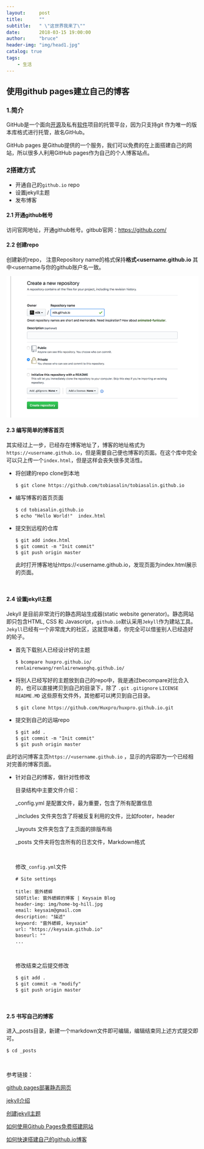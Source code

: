 ```yaml
---
layout:     post
title:      ""
subtitle:   " \"这世界我来了\""
date:       2018-03-15 19:00:00
author:     "bruce"
header-img: "img/head1.jpg"
catalog: true
tags:
    - 生活
---
```


## 使用github pages建立自己的博客
### 1.简介
GitHub是一个面向[开源](https://baike.baidu.com/item/%E5%BC%80%E6%BA%90/20720669)及私有[软件](https://baike.baidu.com/item/%E8%BD%AF%E4%BB%B6/12053)项目的托管平台，因为只支持git 作为唯一的版本库格式进行托管，故名GitHub。

 GitHub pages 是Github提供的一个服务，我们可以免费的在上面搭建自己的网站，所以很多人利用GitHub pages作为自己的个人博客站点。


### 2搭建方式

 * 开通自己的`github.io` repo
 * 设置jekyll主题
 * 发布博客

#### 2.1 开通github帐号

 访问官网地址，开通github帐号。gitbub官网：https://github.com/

#### 2.2 创建repo

 创建新的repo， 注意Repository name的格式保持**格式<username.github.io** 其中<username与你的github账户名一致。

 

 ![](../img/2018-03-16-create-blog/user-repo@2x.png)

#### 2.3 编写简单的博客首页

 其实经过上一步，已经存在博客地址了，博客的地址格式为`https://<username.github.io`，但是需要自己便也博客的页面。在这个库中完全可以只上传一个`index.html`，但是这样会丧失很多灵活性。

 * 将创建的repo clone到本地

   ```
   $ git clone https://github.com/tobiasalin/tobiasalin.github.io
   ```

 * 编写博客的首页页面

   ```
   $ cd tobiasalin.github.io
   $ echo "Hello World!"  index.html
   ```

 * 提交到远程的仓库

   ```
   $ git add index.html
   $ git commit -m "Init commit"
   $ git push origin master
   ```

   此时打开博客地址https://<username.github.io，发现页面为index.html展示的页面。

   ​

#### 2.4 设置jekyll主题 

 Jekyll 是目前非常流行的静态网站生成器(static website generator)。静态网站即只包含HTML, CSS 和 Javascript，`github.io`默认采用`Jekyll`作为建站工具。`Jekyll`已经有一个非常庞大的社区，这就意味着，你完全可以借鉴别人已经造好的轮子。

 * 首先下载别人已经设计好的主题

   ```
   $ bcompare huxpro.github.io/ renlairenwang/renlairenwanghq.github.io/
   ```

 * 将别人已经写好的主题放到自己的repo中，我是通过becompare对比合入的，也可以直接拷贝到自己的目录下，除了 `.git` `.gitignore` `LICENSE`  `README.MD` 这些原有文件外，其他都可以拷贝到自己目录。

   ```
   $ git clone https://github.com/Huxpro/huxpro.github.io.git
   ```

 * 提交到自己的远端repo

   ```
   $ git add .
   $ git commit -m "Init commit"
   $ git push origin master
   ```

 此时访问博客主页`https://<username.github.io` ，显示的内容即为一个已经相对完善的博客页面。

 * 针对自己的博客，做针对性修改

   目录结构中主要文件介绍：

   _config.yml 是配置文件，最为重要，包含了所有配置信息

   _includes 文件夹包含了将被反复利用的文件，比如footer，header

   _layouts 文件夹包含了主页面的排版布局

   _posts 文件夹将包含所有的日志文件，Markdown格式

   ​

   修改`_config.yml`文件

   ```
   # Site settings

   title: 窗外蟋蟀
   SEOTitle: 窗外蟋蟀的博客 | Keysaim Blog
   header-img: img/home-bg-hill.jpg
   email: keysaim@gmail.com
   description: "描述"
   keyword: "窗外蟋蟀, keysaim"
   url: "https://keysaim.github.io"
   baseurl: ""
   ...
   ```

   ​

   修改结束之后提交修改

   ```
   $ git add .
   $ git commit -m "modify"
   $ git push origin master
   ```

   ​

#### 2.5 书写自己的博客

   进入_posts目录，新建一个markdown文件即可编辑，编辑结束同上述方式提交即可。

   ```
   $ cd _posts
   ```

   ​

参考链接：

[github pages部署静态网页](http://www.cnblogs.com/JsonShare/p/5522473.html)    

[jekyll介绍](https://www.jianshu.com/p/3f355c7872d5) 

[创建jekyll主题](http://blog.csdn.net/garfielder007/article/details/50224513)

[如何使用Github Pages免费搭建网站](https://www.jianshu.com/p/6cabb41495c8)

[如何快速搭建自己的github.io博客](http://blog.csdn.net/Walkerhau/article/details/77394659)



